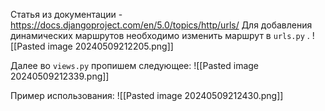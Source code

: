 Статья из документации - https://docs.djangoproject.com/en/5.0/topics/http/urls/
Для добавления динамических маршрутов необходимо изменить маршрут в `urls.py` .
![[Pasted image 20240509212205.png]]

Далее во `views.py` пропишем следующее:
![[Pasted image 20240509212339.png]]

Пример использования:
![[Pasted image 20240509212430.png]]


